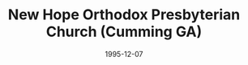 ---
date: &id001 1995-12-07
end_date: null
location:
  address: null
  city: Cumming
  state: GA
minister:
- end: 1998-08-16
  name: T. Jeffrey Taylor
  start: 1995-12-07
  type: Pastor
ministers:
- T. Jeffrey Taylor
name: New Hope Orthodox Presbyterian Church
names:
- end: 1998-08-16
  name: New Hope Orthodox Presbyterian Church
  start: 1995-12-07
origination_date: *id001
raw_data: "GA Cumming\n\nNew Hope Orthodox Presbyterian Church (December 7, 1995\u2013\
  August 16, 1998)\n(transferred to the Presbyterian Church in America, August 16,\
  \ 1998)\nPastor: T. Jeffrey Taylor, 1995\u201398"
received_from: null
states:
- GA
status:
  active: false
  end_date: 1998-08-16
  reason: transfer
  received_from: null
  withdrawal_to: Presbyterian Church in America
title: New Hope Orthodox Presbyterian Church (Cumming GA)
year_established:
- 1995

---